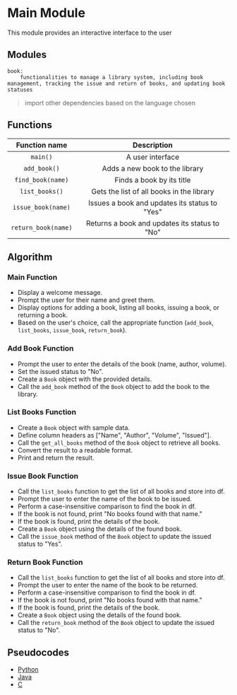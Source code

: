 # Main Module

This module provides an interactive interface to the user


## Modules

    book: 
        functionalities to manage a library system, including book management, tracking the issue and return of books, and updating book statuses

> import other dependencies based on the language chosen

    
## Functions

|Function name | Description |
|:--:|:--:|
|`main()`|A user interface|
|`add_book()`|Adds a new book to the library|
|`find_book(name)`|Finds a book by its title|
|`list_books()`|Gets the list of all books in the library|
|`issue_book(name)`|Issues a book and updates its status to "Yes"|
|`return_book(name)`|Returns a book and updates its status to "No"|


## Algorithm

### Main Function

- Display a welcome message.
- Prompt the user for their name and greet them.
- Display options for adding a book, listing all books, issuing a book, or returning a book.
- Based on the user's choice, call the appropriate function (`add_book`, `list_books`, `issue_book`, `return_book`).

### Add Book Function

- Prompt the user to enter the details of the book (name, author, volume).
- Set the issued status to "No".
- Create a `Book` object with the provided details.
- Call the `add_book` method of the `Book` object to add the book to the library.

### List Books Function

- Create a `Book` object with sample data.
- Define column headers as ["Name", "Author", "Volume", "Issued"].
- Call the `get_all_books` method of the `Book` object to retrieve all books.
- Convert the result to a readable format.
- Print and return the result.

### Issue Book Function

- Call the `list_books` function to get the list of all books and store into df.
- Prompt the user to enter the name of the book to be issued.
- Perform a case-insensitive comparison to find the book in df.
- If the book is not found, print "No books found with that name."
- If the book is found, print the details of the book.
- Create a `Book` object using the details of the found book.
- Call the `issue_book` method of the `Book` object to update the issued status to "Yes".

### Return Book Function

- Call the `list_books` function to get the list of all books and store into df.
- Prompt the user to enter the name of the book to be returned.
- Perform a case-insensitive comparison to find the book in df.
- If the book is not found, print "No books found with that name."
- If the book is found, print the details of the book.
- Create a `Book` object using the details of the found book.
- Call the `return_book` method of the `Book` object to update the issued status to "No".


## Pseudocodes

- [Python](./main-py.md)
- [Java](./main-java.md)
- [C](./main-c.md)
